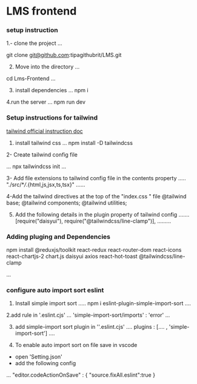 # LMS frontend

### setup instruction

1.- clone the project
...

git clone git@github.com:tipagithubrit/LMS.git

2. Move into the directory
   ...

cd Lms-Frontend
...

3. install dependencies
   ...
   npm i

4.run the server
...
npm run dev

### Setup instructions for tailwind

[tailwind official instruction doc](https://tailwindcss.com/docs/installation)

1. install tailwind css
   ...
   npm install -D tailwindcss

2- Create tailwind config file

...
npx tailwindcss init
...

3- Add file extensions to tailwind config file in the contents property
.....
"./src/\*_/_.{html,js,jsx,ts,tsx}"
......

4-Add the tailwind directives at the top of the "index.css " file
@tailwind base;
@tailwind components;
@tailwind utilities;

5. Add the following details in the plugin property of tailwind config
   .......
   [require("daisyui"), require("@tailwindcss/line-clamp")],
   .........

### Adding pluging and Dependencies

npm install @reduxjs/toolkit react-redux react-router-dom react-icons react-chartjs-2 chart.js daisyui axios react-hot-toast @tailwindcss/line-clamp

...

### configure auto import sort eslint

1. Install simple import sort
   .....
   npm i eslint-plugin-simple-import-sort
   ....

2.add rule in '.eslint.cjs'
...
'simple-import-sort/imports' : 'error'
...

3. add simple-import sort plugin in ''.eslint.cjs'
   ....
   plugins : [.... , 'simple-import-sort']
   ....

4. To enable auto import sort on file save in vscode

- open 'Setting.json'
- add the following config

...
"editor.codeActionOnSave" : {
"source.fixAll.eslint":true
}
